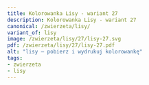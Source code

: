 ```yaml
---
title: Kolorowanka Lisy - wariant 27
description: Kolorowanka Lisy - wariant 27
canonical: /zwierzeta/lisy/
variant_of: lisy
image: /zwierzeta/lisy/27/lisy-27.svg
pdf: /zwierzeta/lisy/27/lisy-27.pdf
alt: "lisy – pobierz i wydrukuj kolorowankę"
tags:
- zwierzeta
- lisy
---
```

